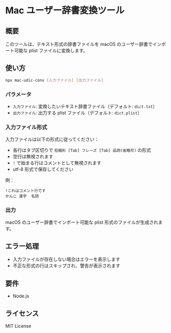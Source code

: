 # Mac ユーザー辞書変換ツール

## 概要

このツールは、テキスト形式の辞書ファイルを macOS のユーザー辞書でインポート可能な plist ファイルに変換します。

## 使い方

```bash
npx mac-udic-conv [入力ファイル] [出力ファイル]
```

### パラメータ

- `入力ファイル`: 変換したいテキスト辞書ファイル（デフォルト: `dict.txt`）
- `出力ファイル`: 出力する plist ファイル（デフォルト: `dict.plist`）

### 入力ファイル形式

入力ファイルは以下の形式に従ってください：

- 各行はタブ区切りで `短縮形 [Tab] フレーズ [Tab] 品詞(省略可)` の形式
- 空行は無視されます
- `!` で始まる行はコメントとして無視されます
- utf-8 形式で保存してください

例：
```
!これはコメント行です
かんじ	漢字	名詞
```

### 出力

macOS のユーザー辞書でインポート可能な plist 形式のファイルが生成されます。

## エラー処理

- 入力ファイルが存在しない場合はエラーを表示します
- 不正な形式の行はスキップされ、警告が表示されます

## 要件

- Node.js

## ライセンス
MIT License
